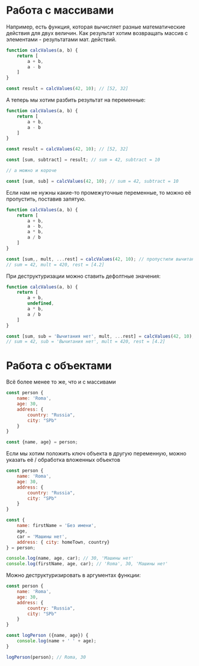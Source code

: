 # Работа с массивами
Например, есть функция, которая вычисляет разные математические действия для двух величин. Как результат хотим возвращать массив с элементами - результатами мат.  действий.

```js
function calcValues(a, b) {
	return [
		a + b,
		a - b
	]
}

const result = calcValues(42, 10); // [52, 32]
```

А теперь мы хотим разбить результат на переменные:

```js
function calcValues(a, b) {
	return [
		a + b,
		a - b
	]
}

const result = calcValues(42, 10); // [52, 32]

const [sum, subtract] = result; // sum = 42, subtract = 10

// а можно и короче

const [sum, sub] = calcValues(42, 10); // sum = 42, subtract = 10
```

Если нам не нужны какие-то промежуточные переменные, то можно её пропустить, поставив запятую.

```js
function calcValues(a, b) {
	return [
		a + b,
		a - b,
		a * b,
		a / b
	]
}

const [sum,, mult, ...rest] = calcValues(42, 10); // пропустили вычитание
// sum = 42, mult = 420, rest = [4.2]
```

При деструктуризации можно ставить дефолтные значения:

```js
function calcValues(a, b) {
	return [
		a + b,
		undefined,
		a * b,
		a / b
	]
}

const [sum, sub = 'Вычитания нет', mult, ...rest] = calcValues(42, 10); // пропустили вычитание
// sum = 42, sub = 'Вычитания нет', mult = 420, rest = [4.2]
```

# Работа с объектами

Всё более менее то же, что и с массивами

```js
const person {
	name: 'Roma',
	age: 30,
	address: {
		country: "Russia",
		city: "SPb"
	}
}

const {name, age} = person;
```

Если мы хотим положить ключ объекта в другую переменную, можно указать её / обработка вложенных объектов

```js
const person {
	name: 'Roma',
	age: 30,
	address: {
		country: "Russia",
		city: "SPb"
	}
}

const {
	name: firstName = 'Без имени',
	age,
	car = 'Машины нет',
	address: { city: homeTown, country}
} = person;

console.log(name, age, car); // 30, 'Машины нет'
console.log(firstName, age, car); // 'Roma', 30, 'Машины нет'
```

Можно деструктуризировать в аргументах функции:

```js
const person {
	name: 'Roma',
	age: 30,
	address: {
		country: "Russia",
		city: "SPb"
	}
}

const logPerson ({name, age}) {
	console.log(name + ' ' + age);
}

logPerson(person); // Roma, 30
```
